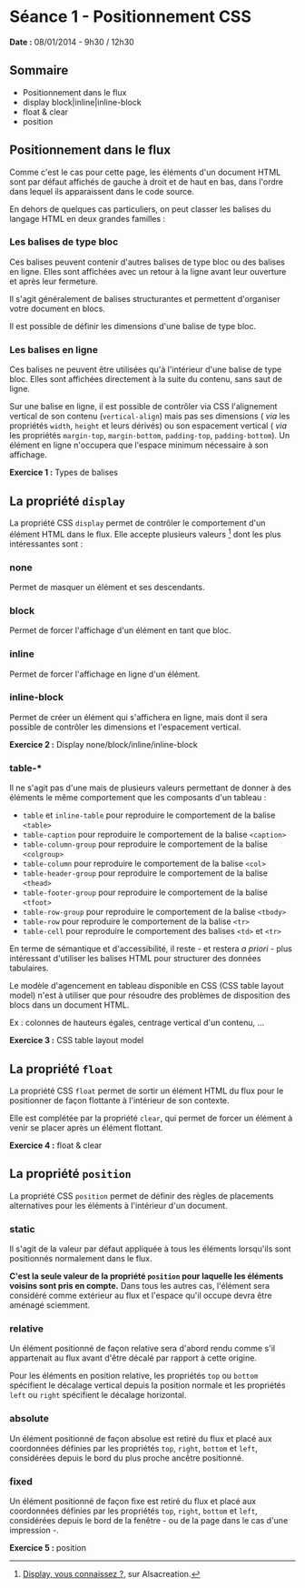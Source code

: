 # Séance 1 - Positionnement CSS

**Date :** 08/01/2014 - 9h30 / 12h30

## Sommaire

* Positionnement dans le flux
* display block|inline|inline-block
* float & clear
* position


## Positionnement dans le flux

Comme c'est le cas pour cette page, les éléments d'un document HTML sont par défaut affichés de gauche à droit et de haut en bas, dans l'ordre dans lequel ils apparaissent dans le code source.

En dehors de quelques cas particuliers, on peut classer les balises du langage HTML en deux grandes familles :

### Les balises de type bloc

Ces balises peuvent contenir d'autres balises de type bloc ou des balises en ligne. Elles sont affichées avec un retour à la ligne avant leur ouverture et après leur fermeture.

Il s'agit généralement de balises structurantes et permettent d'organiser votre document en blocs.

Il est possible de définir les dimensions d'une balise de type bloc.

### Les balises en ligne

Ces balises ne peuvent être utilisées qu'à l'intérieur d'une balise de type bloc. Elles sont affichées directement à la suite du contenu, sans saut de ligne.

Sur une balise en ligne, il est possible de contrôler via CSS l'alignement vertical de son contenu (`vertical-align`) mais pas ses dimensions ( *via* les propriétés `width`, `height` et leurs dérivés) ou son espacement vertical ( *via* les propriétés `margin-top`, `margin-bottom`, `padding-top`, `padding-bottom`). Un élément en ligne n'occupera que l'espace minimum nécessaire à son affichage.

**Exercice 1 :** Types de balises


## La propriété `display`

La propriété CSS `display` permet de contrôler le comportement d'un élément HTML dans le flux. Elle accepte plusieurs valeurs [^display] dont les plus intéressantes sont :

### none

Permet de masquer un élément et ses descendants.

### block

Permet de forcer l'affichage d'un élément en tant que bloc.

### inline

Permet de forcer l'affichage en ligne d'un élément.

### inline-block

Permet de créer un élément qui s'affichera en ligne, mais dont il sera possible de contrôler les dimensions et l'espacement vertical.

**Exercice 2 :** Display none/block/inline/inline-block

### table-*

Il ne s'agit pas d'une mais de plusieurs valeurs permettant de donner à des éléments le même comportement que les composants d'un tableau :

* `table` et `inline-table` pour reproduire le comportement de la balise `<table>`
* `table-caption` pour reproduire le comportement de la balise `<caption>`
* `table-column-group` pour reproduire le comportement de la balise `<colgroup>`
* `table-column` pour reproduire le comportement de la balise `<col>`
* `table-header-group` pour reproduire le comportement de la balise `<thead>`
* `table-footer-group` pour reproduire le comportement de la balise `<tfoot>`
* `table-row-group` pour reproduire le comportement de la balise `<tbody>`
* `table-row` pour reproduire le comportement de la balise `<tr>`
* `table-cell` pour reproduire le comportement des balises `<td>` et `<tr>`

En terme de sémantique et d'accessibilité, il reste - et restera *a priori* - plus intéressant d'utiliser les balises HTML pour structurer des données tabulaires.

Le modèle d'agencement en tableau disponible en CSS (CSS table layout model) n'est à utiliser que pour résoudre des problèmes de disposition des blocs dans un document HTML.

Ex : colonnes de hauteurs égales, centrage vertical d'un contenu, …

**Exercice 3 :** CSS table layout model


## La propriété `float`

La propriété CSS `float` permet de sortir un élément HTML du flux pour le positionner de façon flottante à l'intérieur de son contexte.

Elle est complétée par la propriété `clear`, qui permet de forcer un élément à venir se placer après un élément flottant.

**Exercice 4 :** float & clear


## La propriété `position`

La propriété CSS `position` permet de définir des règles de placements alternatives pour les éléments à l'intérieur d'un document.

### static

Il s'agit de la valeur par défaut appliquée à tous les éléments lorsqu'ils sont positionnés normalement dans le flux.

**C'est la seule valeur de la propriété `position` pour laquelle les éléments voisins sont pris en compte.** Dans tous les autres cas, l'élément sera considéré comme extérieur au flux et l'espace qu'il occupe devra être aménagé sciemment.

### relative

Un élément positionné de façon relative sera d'abord rendu comme s'il appartenait au flux avant d'être décalé par rapport à cette origine.

Pour les éléments en position relative, les propriétés `top` ou `bottom` spécifient le décalage vertical depuis la position normale et les propriétés `left` ou `right` spécifient le décalage horizontal.

### absolute

Un élément positionné de façon absolue est retiré du flux et placé aux coordonnées définies par les propriétés `top`, `right`, `bottom` et `left`, considérées depuis le bord du plus proche ancêtre positionné.

### fixed

Un élément positionné de façon fixe est retiré du flux et placé aux coordonnées définies par les propriétés `top`, `right`, `bottom` et `left`, considérées depuis le bord de la fenêtre - ou de la page  dans le cas d'une impression -.

**Exercice 5 :** position




[^display]: [Display, vous connaissez ?](http://www.alsacreations.com/actu/lire/111-display-vous-connaissez.html), sur Alsacreation.